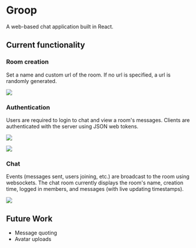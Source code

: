 # Groop

A web-based chat application built in React.

## Current functionality

### Room creation

Set a name and custom url of the room. If no url is specified, a url is randomly generated.

![](https://dl.dropboxusercontent.com/s/xb590rkaqa92k7v/firefox_2018-03-16_00-21-53.png)

### Authentication

Users are required to login to chat and view a room's messages. Clients are authenticated with the server using JSON web tokens.

![](https://dl.dropboxusercontent.com/s/jvdyyfkqoc1vdl0/2018-03-16_00-31-21.gif)

![](https://dl.dropboxusercontent.com/s/6205f7isb8skkfw/2018-03-16_01-20-35.gif)

### Chat
Events (messages sent, users joining, etc.) are broadcast to the room using websockets. The chat room currently displays the room's name, creation time, logged in members, and messages (with live updating timestamps).

![](https://dl.dropboxusercontent.com/s/035mx4zzegl5zfy/2018-07-07_22-11-23.gif)

## Future Work

* Message quoting
* Avatar uploads
